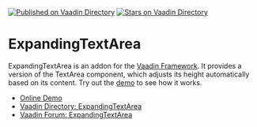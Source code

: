 [![Published on Vaadin  Directory](https://img.shields.io/badge/Vaadin%20Directory-published-00b4f0.svg)](https://vaadin.com/directory/component/expandingtextarea)
[![Stars on Vaadin Directory](https://img.shields.io/vaadin-directory/star/expandingtextarea.svg)](https://vaadin.com/directory/component/expandingtextarea)

# ExpandingTextArea

ExpandingTextArea is an addon for the [Vaadin Framework](http://vaadin.com). It provides a version of the TextArea component, which adjusts its height automatically based on its content. Try out the [demo](http://hene.app.fi/ExpandingTextArea) to see how it works.

 * [Online Demo](http://hene.app.fi/ExpandingTextArea)
 * [Vaadin Directory: ExpandingTextArea](https://vaadin.com/addon/expandingtextarea)
 * [Vaadin Forum: ExpandingTextArea](https://vaadin.com/forum/-/message_boards/view_message/106198)
